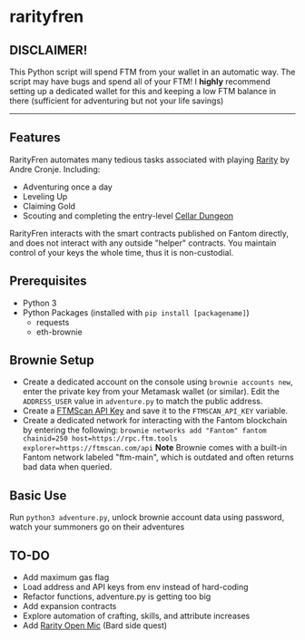 # rarityfren

## DISCLAIMER!
This Python script will spend FTM from your wallet in an automatic way. The script may have bugs and spend all of your FTM! I **highly** recommend setting up a dedicated wallet for this and keeping a low FTM balance in there (sufficient for adventuring but not your life savings)

---

## Features
RarityFren automates many tedious tasks associated with playing [Rarity](https://andrecronje.medium.com/loot-rarity-d341faa4485c) by Andre Cronje. Including:
- Adventuring once a day
- Leveling Up
- Claiming Gold
- Scouting and completing the entry-level [Cellar Dungeon](https://andrecronje.medium.com/rarity-the-cellar-83a1606a0be3)

RarityFren interacts with the smart contracts published on Fantom directly, and does not interact with any outside "helper" contracts. You maintain control of your keys the whole time, thus it is non-custodial.

## Prerequisites
* Python 3
* Python Packages (installed with `pip install [packagename]`)
    - requests
    - eth-brownie

## Brownie Setup
- Create a dedicated account on the console using `brownie accounts new`, enter the private key from your Metamask wallet (or similar). Edit the `ADDRESS_USER` value in `adventure.py` to match the public address.
- Create a [FTMScan API Key](https://ftmscan.com/myapikey) and save it to the `FTMSCAN_API_KEY` variable. 
- Create a dedicated network for interacting with the Fantom blockchain by entering the following:
`brownie networks add "Fantom" fantom chainid=250 host=https://rpc.ftm.tools explorer=https://ftmscan.com/api`
**Note** Brownie comes with a built-in Fantom network labeled "ftm-main", which is outdated and often returns bad data when queried.

## Basic Use
Run `python3 adventure.py`, unlock brownie account data using password, watch your summoners go on their adventures

## TO-DO
- Add maximum gas flag
- Load address and API keys from env instead of hard-coding
- Refactor functions, adventure.py is getting too big
- Add expansion contracts
- Explore automation of crafting, skills, and attribute increases
- Add [Rarity Open Mic](https://rarity-openmic.com/) (Bard side quest)